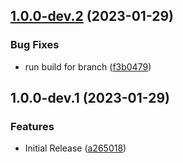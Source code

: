 ## [1.0.0-dev.2](https://github.com/Sese-Schneider/ha-energy-overview-card/compare/v1.0.0-dev.1...v1.0.0-dev.2) (2023-01-29)


### Bug Fixes

* run build for branch ([f3b0479](https://github.com/Sese-Schneider/ha-energy-overview-card/commit/f3b0479fd4e5839632546d9979e8e0c2752c3f12))

## 1.0.0-dev.1 (2023-01-29)


### Features

* Initial Release ([a265018](https://github.com/Sese-Schneider/ha-energy-overview-card/commit/a2650185dba439edf2ba0fafe4c91aa93b082b60))
